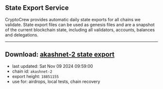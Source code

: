 ## State Export Service
CryptoCrew provides automatic daily state exports for all chains we validate. State export files can be used as genesis files and are a snapshot of the current blockchain state, including all validators, accounts, balances and delegations.

---
**Download: [akashnet-2 state export](https://dl-eu2.ccvalidators.com/SERVICE/akash/akashnet-2_export_18851155.json)**
---

- last updated: Sat Nov 09 2024 09:59:00
- chain id: `akashnet-2`
- export height: `18851155`
- use for: airdrops, local tests, chain recovery

